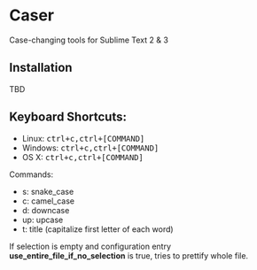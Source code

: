 Caser
=====

Case-changing tools for Sublime Text 2 & 3


Installation 
-------------

TBD


Keyboard Shortcuts:
--------------------------------------------------------------

-   Linux: <kbd>ctrl+c,ctrl+[COMMAND]</kbd>
-   Windows: <kbd>ctrl+c,ctrl+[COMMAND]</kbd>
-   OS X: <kbd>ctrl+c,ctrl+[COMMAND]</kbd>

Commands:

-   s: snake_case
-   c: camel_case
-   d: downcase
-   up: upcase
-   t: title (capitalize first letter of each word)

If selection is empty and configuration entry
**use_entire_file_if_no_selection** is true, tries to prettify whole file.
